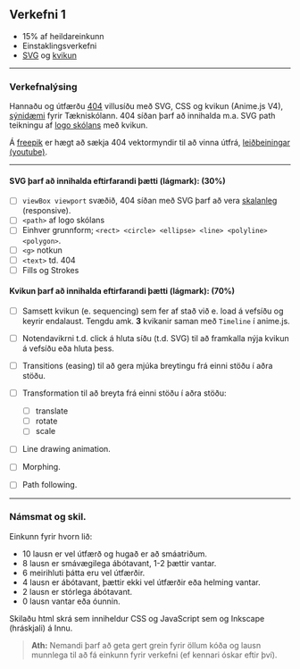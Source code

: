 ## Verkefni 1
- 15% af heildareinkunn
- Einstaklingsverkefni
- [SVG](https://github.com/GunnarThorunnarson/FORR3FV05EU/wiki/SVG) og [kvikun](https://github.com/GunnarThorunnarson/FORR3FV05EU/wiki/Kvikun)

---

### Verkefnalýsing

Hannaðu og útfærðu [404](https://www.svgator.com/blog/404-page-error-animation-examples/) villusíðu með SVG, CSS og kvikun (Anime.js V4), [sýnidæmi](https://codepen.io/uiswarup/pen/dyoyLOp) fyrir Tækniskólann. 404 síðan þarf að innihalda m.a. SVG path teikningu af [logo skólans](https://github.com/GunnarThorunnarson/FORR3FV05EU/tree/master/Myndir/logo) með kvikun.

Á [freepik](https://www.freepik.com/search?file_type=svg&format=search&last_filter=page&last_value=4&page=4&query=404&selection=1&type=vector#uuid=cefaedb1-963d-4c51-b0fc-779198024d0c)
er hægt að sækja 404 vektormyndir til að vinna útfrá, [leiðbeiningar (youtube)](https://www.youtube.com/watch?v=-qoAh70-sQI). 

---

#### SVG þarf að innihalda eftirfarandi þætti (lágmark): (30%)

- [ ] `viewBox viewport` svæðið, 404 síðan með SVG þarf að vera [skalanleg](https://css-tricks.com/scale-svg/) (responsive).
- [ ] `<path>` af logo skólans
- [ ] Einhver grunnform; `<rect> <circle> <ellipse> <line> <polyline> <polygon>`.
- [ ] `<g>` notkun
- [ ] `<text>` td. 404
- [ ] Fills og Strokes 

#### Kvikun þarf að innihalda eftirfarandi þætti (lágmark): (70%)

- [ ] Samsett kvikun (e. sequencing) sem fer af stað við e. load á vefsíðu og keyrir endalaust. Tengdu amk. **3** kvikanir saman með `Timeline` í anime.js.
- [ ] Notendavikrni t.d. click á hluta síðu (t.d. SVG) til að framkalla nýja kvikun á vefsíðu eða hluta þess.
- [ ] Transitions (easing) til að gera mjúka breytingu frá einni stöðu í aðra stöðu.
- [ ] Transformation til að breyta frá einni stöðu í aðra stöðu: 
  - [ ] translate
  - [ ] rotate
  - [ ] scale 
- [ ] Line drawing animation.
- [ ] Morphing.
- [ ] Path following.


---

### Námsmat og skil.

Einkunn fyrir hvorn lið: 

- 10 lausn er vel útfærð og hugað er að smáatriðum.
-  8 lausn er smávægilega ábótavant, 1-2 þættir vantar.
-  6 meirihluti þátta eru vel útfærðir.
-  4 lausn er ábótavant, þættir ekki vel útfærðir eða helming vantar.
-  2 lausn er stórlega ábótavant.
-  0 lausn vantar eða óunnin.

Skilaðu html skrá sem inniheldur CSS og JavaScript sem og Inkscape (hráskjali) á Innu. 

> **Ath:** Nemandi þarf að geta gert grein fyrir öllum kóða og lausn munnlega til að fá einkunn fyrir verkefni (ef kennari óskar eftir því).

